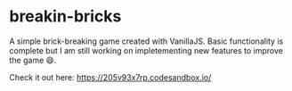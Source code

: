 # breakin-bricks

A simple brick-breaking game created with VanillaJS. Basic functionality is complete but I am still working on impletementing new features to improve the game :smile:.

Check it out here: https://205v93x7rp.codesandbox.io/
